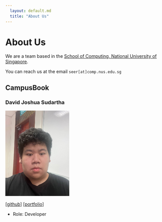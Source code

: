 ```yaml
---
  layout: default.md
  title: "About Us"
---
```


# About Us

We are a team based in the [School of Computing, National University of Singapore](http://www.comp.nus.edu.sg).

You can reach us at the email `seer[at]comp.nus.edu.sg`

## CampusBook

### David Joshua Sudartha

<img src="images/djsudartha.png" width="200px">

[[github](https://github.com/DJsudartha)]
[[portfolio](team/djsudartha.md)]

* Role: Developer
